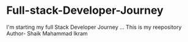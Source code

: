 # Full-stack-Developer-Journey
I'm starting my full Stack Developer Journey ... This is my reepository 
Author- Shaik Mahammad Ikram
